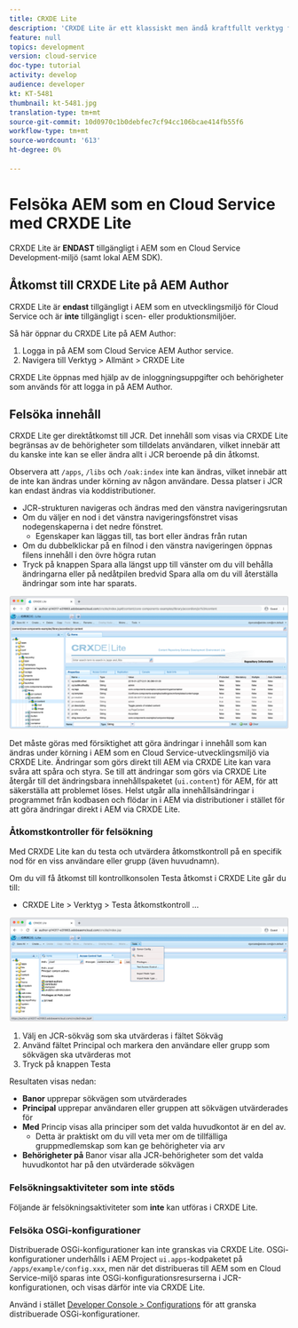 ```yaml
---
title: CRXDE Lite
description: 'CRXDE Lite är ett klassiskt men ändå kraftfullt verktyg för felsökning AEM i Cloud Service Developer-miljöer. CRXDE Lite har en uppsättning funktioner som hjälper till att felsöka från att inspektera alla resurser och egenskaper, manipulera de ändringsbara delarna av JCR och undersöka behörigheter. '
feature: null
topics: development
version: cloud-service
doc-type: tutorial
activity: develop
audience: developer
kt: KT-5481
thumbnail: kt-5481.jpg
translation-type: tm+mt
source-git-commit: 10d0970c1b0debfec7cf94cc106bcae414fb55f6
workflow-type: tm+mt
source-wordcount: '613'
ht-degree: 0%

---
```



# Felsöka AEM som en Cloud Service med CRXDE Lite

CRXDE Lite är __ENDAST__ tillgängligt i AEM som en Cloud Service Development-miljö (samt lokal AEM SDK).

## Åtkomst till CRXDE Lite på AEM Author

CRXDE Lite är __endast__ tillgängligt i AEM som en utvecklingsmiljö för Cloud Service och är __inte__ tillgängligt i scen- eller produktionsmiljöer.

Så här öppnar du CRXDE Lite på AEM Author:

1. Logga in på AEM som Cloud Service AEM Author service.
1. Navigera till Verktyg > Allmänt > CRXDE Lite

CRXDE Lite öppnas med hjälp av de inloggningsuppgifter och behörigheter som används för att logga in på AEM Author.

## Felsöka innehåll

CRXDE Lite ger direktåtkomst till JCR. Det innehåll som visas via CRXDE Lite begränsas av de behörigheter som tilldelats användaren, vilket innebär att du kanske inte kan se eller ändra allt i JCR beroende på din åtkomst.

Observera att `/apps`, `/libs` och `/oak:index` inte kan ändras, vilket innebär att de inte kan ändras under körning av någon användare. Dessa platser i JCR kan endast ändras via koddistributioner.

+ JCR-strukturen navigeras och ändras med den vänstra navigeringsrutan
+ Om du väljer en nod i det vänstra navigeringsfönstret visas nodegenskaperna i det nedre fönstret.
   + Egenskaper kan läggas till, tas bort eller ändras från rutan
+ Om du dubbelklickar på en filnod i den vänstra navigeringen öppnas filens innehåll i den övre högra rutan
+ Tryck på knappen Spara alla längst upp till vänster om du vill behålla ändringarna eller på nedåtpilen bredvid Spara alla om du vill återställa ändringar som inte har sparats.

![CRXDE Lite - Felsöka innehåll](./assets/crxde-lite/debugging-content.png)

Det måste göras med försiktighet att göra ändringar i innehåll som kan ändras under körning i AEM som en Cloud Service-utvecklingsmiljö via CRXDE Lite.
Ändringar som görs direkt till AEM via CRXDE Lite kan vara svåra att spåra och styra. Se till att ändringar som görs via CRXDE Lite återgår till det ändringsbara innehållspaketet (`ui.content`) för AEM, för att säkerställa att problemet löses. Helst utgår alla innehållsändringar i programmet från kodbasen och flödar in i AEM via distributioner i stället för att göra ändringar direkt i AEM via CRXDE Lite.

### Åtkomstkontroller för felsökning

Med CRXDE Lite kan du testa och utvärdera åtkomstkontroll på en specifik nod för en viss användare eller grupp (även huvudnamn).

Om du vill få åtkomst till kontrollkonsolen Testa åtkomst i CRXDE Lite går du till:

+ CRXDE Lite > Verktyg > Testa åtkomstkontroll ...

![CRXDE Lite - testa åtkomstkontroll](./assets/crxde-lite/permissions__test-access-control.png)

1. Välj en JCR-sökväg som ska utvärderas i fältet Sökväg
1. Använd fältet Principal och markera den användare eller grupp som sökvägen ska utvärderas mot
1. Tryck på knappen Testa

Resultaten visas nedan:

+ __Banor__ upprepar sökvägen som utvärderades
+ __Principal__ upprepar användaren eller gruppen att sökvägen utvärderades för
+ __Med__ Princip visas alla principer som det valda huvudkontot är en del av.
   + Detta är praktiskt om du vill veta mer om de tillfälliga gruppmedlemskap som kan ge behörigheter via arv
+ __Behörigheter på__ Banor visar alla JCR-behörigheter som det valda huvudkontot har på den utvärderade sökvägen

### Felsökningsaktiviteter som inte stöds

Följande är felsökningsaktiviteter som __inte__ kan utföras i CRXDE Lite.

### Felsöka OSGi-konfigurationer

Distribuerade OSGi-konfigurationer kan inte granskas via CRXDE Lite. OSGi-konfigurationer underhålls i AEM Project `ui.apps`-kodpaketet på `/apps/example/config.xxx`, men när det distribueras till AEM som en Cloud Service-miljö sparas inte OSGi-konfigurationsresurserna i JCR-konfigurationen, och visas därför inte via CRXDE Lite.

Använd i stället [Developer Console > Configurations](./developer-console.md#configurations) för att granska distribuerade OSGi-konfigurationer.
